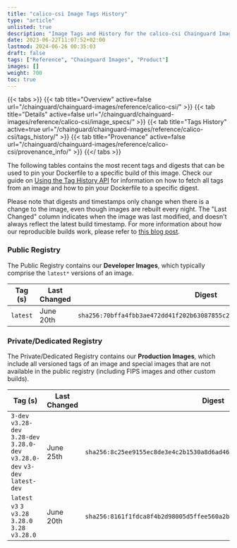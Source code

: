 ```yaml
---
title: "calico-csi Image Tags History"
type: "article"
unlisted: true
description: "Image Tags and History for the calico-csi Chainguard Image"
date: 2023-06-22T11:07:52+02:00
lastmod: 2024-06-26 00:35:03
draft: false
tags: ["Reference", "Chainguard Images", "Product"]
images: []
weight: 700
toc: true
---
```


{{< tabs >}}
{{< tab title="Overview" active=false url="/chainguard/chainguard-images/reference/calico-csi/" >}}
{{< tab title="Details" active=false url="/chainguard/chainguard-images/reference/calico-csi/image_specs/" >}}
{{< tab title="Tags History" active=true url="/chainguard/chainguard-images/reference/calico-csi/tags_history/" >}}
{{< tab title="Provenance" active=false url="/chainguard/chainguard-images/reference/calico-csi/provenance_info/" >}}
{{</ tabs >}}

The following tables contains the most recent tags and digests that can be used to pin your Dockerfile to a specific build of this image. Check our guide on [Using the Tag History API](/chainguard/chainguard-images/using-the-tag-history-api/) for information on how to fetch all tags from an image and how to pin your Dockerfile to a specific digest.

Please note that digests and timestamps only change when there is a change to the image, even though images are rebuilt every night. The "Last Changed" column indicates when the image was last modified, and doesn't always reflect the latest build timestamp. For more information about how our reproducible builds work, please refer to [this blog post](https://www.chainguard.dev/unchained/reproducing-chainguards-reproducible-image-builds).

### Public Registry
The Public Registry contains our **Developer Images**, which typically comprise the `latest*` versions of an image.

| Tag (s)   | Last Changed | Digest                                                                    |
|-----------|--------------|---------------------------------------------------------------------------|
|  `latest` | June 20th    | `sha256:70bffa4fbb3ae472dd41f202b63087855c2306166dca3e98b1975e77e0ede53b` |


### Private/Dedicated Registry
The Private/Dedicated Registry contains our **Production Images**, which include all versioned tags of an image and special images that are not available in the public registry (including FIPS images and other custom builds).

| Tag (s)                                                                          | Last Changed | Digest                                                                    |
|----------------------------------------------------------------------------------|--------------|---------------------------------------------------------------------------|
|  `3-dev` `v3.28-dev` `3.28-dev` `3.28.0-dev` `v3.28.0-dev` `v3-dev` `latest-dev` | June 25th    | `sha256:8c25ee9155ec8de3e4c2b1530a8d6ad46300d0079a86191cb4a3b0f5aa117eea` |
|  `latest` `v3` `3` `v3.28` `3.28.0` `3.28` `v3.28.0`                             | June 20th    | `sha256:8161f1fdca8f4b2d98005d5ffee560a2bd20936af48981143481a6dd3cd5c6f6` |

